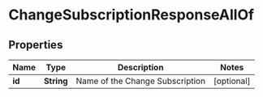 

# ChangeSubscriptionResponseAllOf


## Properties

| Name | Type | Description | Notes |
|------------ | ------------- | ------------- | -------------|
|**id** | **String** | Name of the Change Subscription |  [optional] |



